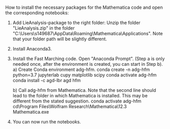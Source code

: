 How to install the necessary packages for the Mathematica code and open the corresponding notebooks:

1. Add LieAnalysis-package to the right folder:
Unzip the folder "LieAnalysis.zip" in the folder "C:\Users\s149687\AppData\Roaming\Mathematica\Applications". Note that your folder path will be slightly different.

2. Install Anaconda3.

3. Install the Fast Marching code. Open "Anaconda Prompt". (Step a is only needed once, after the environment is created, you can start in Step b).
	a) Create Conda environment adg-hfm.
		conda create -n adg-hfm python=3.7 jupyterlab cupy matplotlib scipy
		conda activate adg-hfm
		conda install -c agd-lbr agd hfm

	b) Call adg-hfm from Mathematica. Note that the second line should lead to the folder in which Mathematica is installed. This may be different from the stated suggestion.
		conda activate adg-hfm
		cd\Program Files\Wolfram Research\Mathematica\12.3\
		Mathematica.exe

4. You can now run the notebooks.